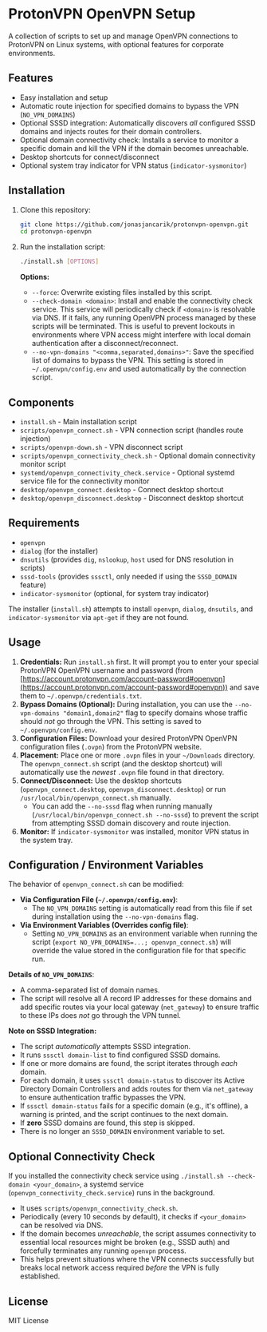 # ProtonVPN OpenVPN Setup

A collection of scripts to set up and manage OpenVPN connections to ProtonVPN on Linux systems, with optional features for corporate environments.

## Features

- Easy installation and setup
- Automatic route injection for specified domains to bypass the VPN (`NO_VPN_DOMAINS`)
- Optional SSSD integration: Automatically discovers *all* configured SSSD domains and injects routes for their domain controllers.
- Optional domain connectivity check: Installs a service to monitor a specific domain and kill the VPN if the domain becomes unreachable.
- Desktop shortcuts for connect/disconnect
- Optional system tray indicator for VPN status (`indicator-sysmonitor`)

## Installation

1.  Clone this repository:
    ```bash
    git clone https://github.com/jonasjancarik/protonvpn-openvpn.git
    cd protonvpn-openvpn
    ```

2.  Run the installation script:
    ```bash
    ./install.sh [OPTIONS]
    ```
    **Options:**
    *   `--force`: Overwrite existing files installed by this script.
    *   `--check-domain <domain>`: Install and enable the connectivity check service. This service will periodically check if `<domain>` is resolvable via DNS. If it fails, any running OpenVPN process managed by these scripts will be terminated. This is useful to prevent lockouts in environments where VPN access might interfere with local domain authentication after a disconnect/reconnect.
    *   `--no-vpn-domains "<comma,separated,domains>"`: Save the specified list of domains to bypass the VPN. This setting is stored in `~/.openvpn/config.env` and used automatically by the connection script.

## Components

- `install.sh` - Main installation script
- `scripts/openvpn_connect.sh` - VPN connection script (handles route injection)
- `scripts/openvpn-down.sh` - VPN disconnect script
- `scripts/openvpn_connectivity_check.sh` - Optional domain connectivity monitor script
- `systemd/openvpn_connectivity_check.service` - Optional systemd service file for the connectivity monitor
- `desktop/openvpn_connect.desktop` - Connect desktop shortcut
- `desktop/openvpn_disconnect.desktop` - Disconnect desktop shortcut

## Requirements

- `openvpn`
- `dialog` (for the installer)
- `dnsutils` (provides `dig`, `nslookup`, `host` used for DNS resolution in scripts)
- `sssd-tools` (provides `sssctl`, only needed if using the `SSSD_DOMAIN` feature)
- `indicator-sysmonitor` (optional, for system tray indicator)

The installer (`install.sh`) attempts to install `openvpn`, `dialog`, `dnsutils`, and `indicator-sysmonitor` via `apt-get` if they are not found.

## Usage

1.  **Credentials:** Run `install.sh` first. It will prompt you to enter your special ProtonVPN OpenVPN username and password (from [https://account.protonvpn.com/account-password#openvpn](https://account.protonvpn.com/account-password#openvpn)) and save them to `~/.openvpn/credentials.txt`.
2.  **Bypass Domains (Optional):** During installation, you can use the `--no-vpn-domains "domain1,domain2"` flag to specify domains whose traffic should *not* go through the VPN. This setting is saved to `~/.openvpn/config.env`.
3.  **Configuration Files:** Download your desired ProtonVPN OpenVPN configuration files (`.ovpn`) from the ProtonVPN website.
4.  **Placement:** Place one or more `.ovpn` files in your `~/Downloads` directory. The `openvpn_connect.sh` script (and the desktop shortcut) will automatically use the *newest* `.ovpn` file found in that directory.
5.  **Connect/Disconnect:** Use the desktop shortcuts (`openvpn_connect.desktop`, `openvpn_disconnect.desktop`) or run `/usr/local/bin/openvpn_connect.sh` manually. 
    *   You can add the `--no-sssd` flag when running manually (`/usr/local/bin/openvpn_connect.sh --no-sssd`) to prevent the script from attempting SSSD domain discovery and route injection.
6.  **Monitor:** If `indicator-sysmonitor` was installed, monitor VPN status in the system tray.

## Configuration / Environment Variables

The behavior of `openvpn_connect.sh` can be modified:

- **Via Configuration File (`~/.openvpn/config.env`)**: 
    - The `NO_VPN_DOMAINS` setting is automatically read from this file if set during installation using the `--no-vpn-domains` flag.
- **Via Environment Variables (Overrides config file)**:
    - Setting `NO_VPN_DOMAINS` as an environment variable when running the script (`export NO_VPN_DOMAINS=...; openvpn_connect.sh`) will override the value stored in the configuration file for that specific run.

**Details of `NO_VPN_DOMAINS`**: 
- A comma-separated list of domain names.
- The script will resolve all A record IP addresses for these domains and add specific routes via your local gateway (`net_gateway`) to ensure traffic to these IPs does *not* go through the VPN tunnel.

**Note on SSSD Integration:**

- The script *automatically* attempts SSSD integration.
- It runs `sssctl domain-list` to find configured SSSD domains.
- If one or more domains are found, the script iterates through *each* domain.
- For each domain, it uses `sssctl domain-status` to discover its Active Directory Domain Controllers and adds routes for them via `net_gateway` to ensure authentication traffic bypasses the VPN.
- If `sssctl domain-status` fails for a specific domain (e.g., it's offline), a warning is printed, and the script continues to the next domain.
- If **zero** SSSD domains are found, this step is skipped.
- There is no longer an `SSSD_DOMAIN` environment variable to set.

## Optional Connectivity Check

If you installed the connectivity check service using `./install.sh --check-domain <your_domain>`, a systemd service (`openvpn_connectivity_check.service`) runs in the background.

- It uses `scripts/openvpn_connectivity_check.sh`.
- Periodically (every 10 seconds by default), it checks if `<your_domain>` can be resolved via DNS.
- If the domain becomes *unreachable*, the script assumes connectivity to essential local resources might be broken (e.g., SSSD auth) and forcefully terminates any running `openvpn` process.
- This helps prevent situations where the VPN connects successfully but breaks local network access required *before* the VPN is fully established.

## License

MIT License 